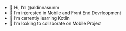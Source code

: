 - 👋 Hi, I’m @aldinnasrunm
- 👀 I’m interested in Mobile and Front End Develeopment
- 🌱 I’m currently learning Kotlin
- 💞️ I’m looking to collaborate on Mobile Project


<!---
aldinnasrunm/aldinnasrunm is a ✨ special ✨ repository because its `README.md` (this file) appears on your GitHub profile.
You can click the Preview link to take a look at your changes.
--->
